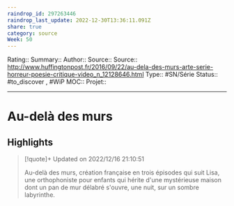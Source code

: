 ```yaml
---
raindrop_id: 297263446
raindrop_last_update: 2022-12-30T13:36:11.091Z
share: true
category: source
Week: 50
---
```


Rating::
Summary:: 
Author::
Source:: 
Source:: http://www.huffingtonpost.fr/2016/09/22/au-dela-des-murs-arte-serie-horreur-poesie-critique-video_n_12128646.html
Type:: #SN/Série 
Status:: #to_discover , #WiP
MOC::
Projet:: 


---
# Au-delà des murs



## Highlights

> [!quote]+ Updated on 2022/12/16 21:10:51
>
> Au-delà des murs, création française en trois épisodes qui suit Lisa, une orthophoniste pour enfants qui hérite d'une mystérieuse maison dont un pan de mur délabré s'ouvre, une nuit, sur un sombre labyrinthe.
